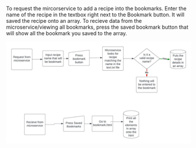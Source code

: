 To request the mircorservice to add a recipe into the bookmarks. Enter the name of the recipe in the textbox right next to the Bookmark button. It will saved the recipe onto an array.
To recieve data from the microservice/viewing all bookmarks, press the saved bookmark button that will show all the bookmark you saved to the array.

![Diagram](Recipe_Bookmark.jpeg)
